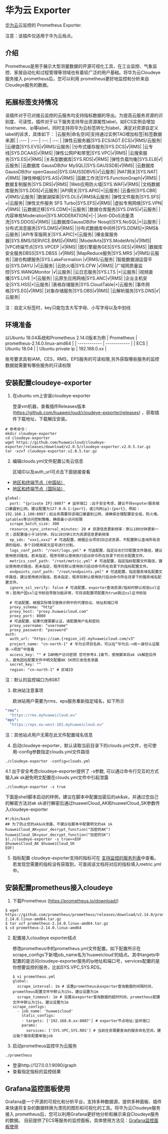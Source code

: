 
# 华为云 Exporter

[华为云](https://www.huaweicloud.com/)云监控的 Prometheus Exporter.

注意：该插件仅适用于华为云局点。

## 介绍
Prometheus是用于展示大型测量数据的开源可视化工具，在工业监控、气象监控、家居自动化和过程管理等领域也有着较广泛的用户基础。将华为云Cloudeye服务接入 prometheus后，您可以利用 prometheus更好地监控和分析来自 Cloudeye服务的数据。

## 拓展标签支持情况
该插件对于已对接云监控的云服务均支持指标数据的导出。为提高云服务资源的识别度、可读性，插件对于以下服务支持导出资源属性label，如ECS实例会增加hostname、ip等label，同时支持将华为云标签转化为label，满足对资源自定义label的诉求，具体如下：
|云服务|命名空间|支持通过实例TAG增加标签|标签数据来源|
| :--- | :--- | :--: | :--: |
|弹性云服务器|SYS.ECS/AGT.ECS|√|RMS/云服务|
|云硬盘|SYS.EVS|√|RMS/云服务|
|分布式缓存服务|SYS.DCS|√|RMS|
|云专线|SYS.DCAAS|√|RMS|
|弹性公网IP和带宽|SYS.VPC|√|RMS|
|云搜索服务|SYS.ES|√|RMS|
|关系型数据库|SYS.RDS|√|RMS|
|弹性负载均衡|SYS.ELB|√|云服务|
|云数据库 GaussDB(for MySQL)|SYS.GAUSSDB|√|RMS|
|云数据库 GaussDB(for openGauss)|SYS.GAUSSDBV5|√|云服务|
|NAT网关|SYS.NAT|√|RMS|
|弹性伸缩|SYS.AS|√|RMS|
|函数工作流|SYS.FunctionGraph|√|RMS|
|数据复制服务|SYS.DRS|√|RMS|
|Web应用防火墙|SYS.WAF|√|RMS|
|文档数据库服务|SYS.DDS|√|云服务|
|API网关|SYS.APIG|×|云服务|
|云备份|SYS.CBR|√|RMS/云服务|
|数据湖探索|SYS.DLI|√|RMS&云服务|
|弹性文件服务|SYS.SFS|×|云服务|
|弹性文件服务 SFS Turbo|SYS.EFS|√|RMS|
|虚拟专用网络|SYS.VPN|√|RMS|
|云数据迁移|SYS.CDM|×|云服务|
|数据仓库服务|SYS.DWS|√|云服务|
|内容审核Moderation|SYS.MODERATION|×|-|
|Anti-DDoS流量清洗|SYS.DDOS|√|RMS|
|云数据库GaussDB(for Nosql)|SYS.NoSQL|×|云服务|
|分布式消息服务|SYS.DMS|√|RMS|
|分布式数据库中间件|SYS.DDMS|×|RMS&云服务|
|API专享版网关|SYS.APIC|×|云服务|
|裸金属服务器|SYS.BMS/SERVICE.BMS|√|RMS|
|ModelArts|SYS.ModelArts|√|RMS|
|VPC终端节点|SYS.VPCEP |√|RMS|
|图引擎服务GES|SYS.GES|√|RMS|
|数据库安全服务DBSS|SYS.DBSS |√|RMS|
|MapReduce服务|SYS.MRS |√|RMS/云服务|
|湖仓构建服务|SYS.LakeFormation |√|RMS/云服务|
|智能数据湖运营平台|SYS.DAYU |√|云服务|
|云防火墙|SYS.CFW |√|RMS|
|广域网质量监控|SYS.WANQMonitor |√|云服务|
|云日志服务|SYS.LTS |×|云服务|
|视频直播|SYS.LIVE |×|云服务|
|云原生应用网络|SYS.ANC|√|RMS|
|企业主机安全|SYS.HSS|×|云服务|
|表格存储服务|SYS.CloudTable|×|云服务|
|事件网格|SYS.EG|√|RMS|
|对象存储服务|SYS.OBS|√|RMS|
|云解析服务|SYS.DNS|√|云服务|

注：自定义标签时，key只能包含大写字母、小写字母以及中划线

## 环境准备
以Ubuntu 18.04系统和Prometheus 2.14.0版本为例
| Prometheus | prometheus-2.14.0.linux-amd64 |
| ------------ | ------------ |
| ECS | Ubuntu 18.04 |
| Ubuntu private ip | 192.168.0.xx |

账号要求具有IAM，CES，RMS，EPS服务的可读权限,另外获取哪些服务的监控数据就需要有哪些服务的只读权限

## 安装配置cloudeye-exporter
1. 在ubuntu vm上安装cloudeye-exporter

   登录vm机器，查看插件Releases版本 (https://github.com/huaweicloud/cloudeye-exporter/releases) ，获取插件下载地址，下载解压安装。
```
# 参考命令：
mkdir cloudeye-exporter
cd cloudeye-exporter
wget https://github.com/huaweicloud/cloudeye-exporter/releases/download/v2.0.5/cloudeye-exporter.v2.0.5.tar.gz
tar -xzvf cloudeye-exporter.v2.0.5.tar.gz
```
2. 编辑clouds.yml文件配置公有云信息

   区域ID以及auth_url可点击下面链接查看
 *  [地区和终端节点（中国站）](https://developer.huaweicloud.com/endpoint?IAM)
 *  [地区和终端节点（国际站）](https://developer.huaweicloud.com/intl/en-us/endpoint?IAM)
```
global:
  port: "{private IP}:8087" # 监听端口 :出于安全考虑，建议不将expoter服务端口暴露到公网，建议配置为127.0.0.1:{port}，或{内网ip}:{port}，例如：192.168.1.100:8087；如业务需要将该端口暴露到公网，请确保合理配置安全组，防火墙，iptables等访问控制策略，确保最小访问权限
  scrape_batch_size: 300
  resource_sync_interval_minutes: 20 # 资源信息更新频率：默认180分钟更新一次；该配置值小于10分钟，将以10分钟1次为资源信息更新频率
  ep_ids: "xxx1,xxx2" # 可选配置，根据企业项目ID过滤资源，不配置默认查询所有资源的指标，多个ID使用英文逗号进行分割。
  logs_conf_path: "/root/logs.yml" # 可选配置，指定日志打印配置文件路径，建议使用绝对路径。若未指定，程序将默认使用执行启动命令所在目录下的日志配置文件。
  metrics_conf_path: "/root/metric.yml" # 可选配置，指定指标配置文件路径，建议使用绝对路径。若未指定，程序将默认使用执行启动命令所在目录下的指标配置文件。
  endpoints_conf_path: "/root/endpoints.yml" # 可选配置，指定服务域名配置文件路径，建议使用绝对路径。若未指定，程序将默认使用执行启动命令所在目录下的服务域名配置文件。
  ignore_ssl_verify: false # 可选配置，exporter查询资源/指标时默认校验ssl证书；若用户因ssl证书校验导致功能异常，可将该配置项配置为true跳过ssl证书校验
  
  # 可选配置，根据实际情况替换示例中的代理协议、地址和端口号
  proxy_schema: "http"                      
  proxy_host: "proxy.huaweicloud.com"        
  proxy_port: 8080          
  # 可选配置，如果代理需要认证，请配置用户名和密码
  proxy_username: "username"                 
  proxy_password: "password"                 
auth:
  auth_url: "https://iam.{region_id}.myhuaweicloud.com/v3"
  project_name: "cn-north-1" # 华为云项目名称，可以在“华为云->统一身份认证服务->项目”中查看
  access_key: "" # IAM用户访问密钥 您可参考4.1章节，使用脚本将ak sk解密后传入，避免因在配置文件中明文配置AK SK而引发信息泄露
  secret_key: ""
  region: "cn-north-1" # 区域ID
```
注：默认的监控端口为8087.

3. 欧洲站注意事项

   欧洲站用户需要为rms、eps服务重新指定域名，如下所示
```yaml
"rms":
  "https://rms.myhuaweicloud.eu"
"eps":
  "https://eps.eu-west-101.myhuaweicloud.eu"
```
注：其他站点用户无需在此文件配置域名信息

4. 启动cloudeye-exporter，默认读取当前目录下的clouds.yml文件，也可使用-config参数指定clouds.yml文件路径
```
./cloudeye-exporter -config=clouds.yml
```

4.1 出于安全考虑cloudeye-exporter提供了 -s参数, 可以通过命令行交互的方式输入ak sk避免明文配置在clouds.yml文件中引起泄露
```shell
./cloudeye-exporter -s true
```
下面是shell脚本启动的样例，建议在脚本中配置加密后的ak&sk，并通过您自己的解密方法对ak sk进行解密后通过huaweiCloud_AK和huaweiCloud_SK参数传入cloudeye-exporter
```shell
#!/bin/bash
## 为了防止您的ak&sk泄露，不建议在脚本中配置明文的ak sk
huaweiCloud_AK=your_decrypt_function("加密的AK")
huaweiCloud_SK=your_decrypt_function("加密的SK")
$(./cloudeye-exporter -s true<<EOF
$huaweiCloud_AK $huaweiCloud_SK
EOF)
```

5. 指标配置
cloudeye-exporter支持的指标可在 [支持监控的服务列表](https://support.huaweicloud.com/usermanual-ces/zh-cn_topic_0202622212.html)中查看。若发现您需要的指标没有获取到，可查阅该文档将对应的指标填入metric.yml中。
   


## 安装配置prometheus接入cloudeye
1. 下载Prometheus (https://prometheus.io/download/)
```
$ wget https://github.com/prometheus/prometheus/releases/download/v2.14.0/prometheus-2.14.0.linux-amd64.tar.gz 
$ tar xzf prometheus-2.14.0.linux-amd64.tar.gz
$ cd prometheus-2.14.0.linux-amd64
```
2. 配置接入cloudeye exporter结点

   修改prometheus中的prometheus.yml文件配置。如下配置所示在scrape_configs下新增job_name名为’huaweicloud’的结点。其中targets中配置的是访问cloudeye-exporter服务的ip地址和端口号，services配置的是你想要监控的服务，比如SYS.VPC,SYS.RDS。
   ```
   $ vi prometheus.yml
   global:
     scrape_interval: 1m # 设置prometheus从exporter查询数据的间隔时间，prometheus配置文件中默认为15s，建议设置为1m
     scrape_timeout: 1m # 设置从exporter查询数据的超时时间，prometheus配置文件中默认为15s，建议设置为1m
   scrape_configs:
     - job_name: 'huaweicloud'
       static_configs:
       - targets: ['192.168.0.xx:8087'] # exporter节点地址:监听端口
       params:
         services: ['SYS.VPC,SYS.RDS'] # 当前任务需要查询的服务命名空间，建议每个服务配置单独job
   ```
3. 启动prometheus监控华为云服务
```
./prometheus
```
* 登录http://127.0.0.1:9090/graph
* 查看指定指标的监控结果

## Grafana监控面板使用
Grafana是一个开源的可视化和分析平台，支持多种数据源，提供多种面板、插件来快速将复杂的数据转换为漂亮的图形和可视化的工具。将华为云Cloudeye服务接入 prometheus后，您可以利用Grafana更好地分析和展示来自Cloudeye服务的数据。
目前提供了ECS等服务的监控面板，具体使用方法见：[Grafana监控面板使用](./grafana_dashboard/use_grafana_template.md)